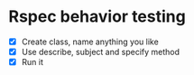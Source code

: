 # Rspec behavior testing

- [x] Create class, name anything you like
- [x] Use describe, subject and specify method
- [x] Run it
